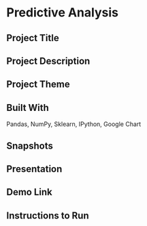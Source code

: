 # Predictive Analysis

## Project Title

## Project Description

## Project Theme 

## Built With 
Pandas, NumPy, Sklearn, IPython, Google Chart

## Snapshots

## Presentation

## Demo Link
 
## Instructions to Run
